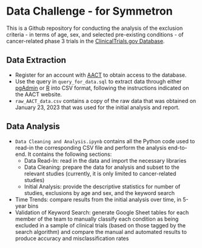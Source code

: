 # Data Challenge - for Symmetron

This is a Github repository for conducting the analysis of the exclusion criteria - in terms of age, sex, and selected pre-existing conditions - of cancer-related phase 3 trials in the [ClinicalTrials.gov Database](https://clinicaltrials.gov/).

## Data Extraction
* Register for an account with [AACT](https://aact.ctti-clinicaltrials.org/) to obtain access to the database.
* Use the query in `query_for_data.sql` to extract data through either [pgAdmin](https://aact.ctti-clinicaltrials.org/pgadmin) or [R](https://aact.ctti-clinicaltrials.org/r) into CSV format, following the instructions indicated on the AACT website.
* `raw_AACT_data.csv` contains a copy of the raw data that was obtained on January 23, 2023 that was used for the initial analysis and report.

## Data Analysis
* `Data Cleaning and Analysis.ipynb` contains all the Python code used to read-in the corresponding CSV file and perform the analysis end-to-end. It contains the following sections:
  * Data Read-In: read in the data and import the necessary libraries
  * Data Cleaning: prepare the data for analysis and subset to the relevant studies (currently, it is only limited to cancer-related studies)
  * Initial Analysis: provide the descriptive statistics for number of studies, exclusions by age and sex, and the keyword search
 * Time Trends: compare results from the initial analysis over time, in 5-year bins
 * Validation of Keyword Search: generate Google Sheet tables for each member of the team to manually classify each condition as being excluded in a sample of clinical trials (based on those tagged by the search algorithm) and compare the manual and automated results to produce accuracy and misclassification rates
